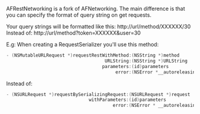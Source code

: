 AFRestNetworking is a fork of AFNetworking. The main difference is that you can specify the format of query string on get requests.

Your query strings will be formatted like this:
http://url/method/XXXXXX/30
Instead of:
http://url/method?token=XXXXXX&user=30

E.g: When creating a RequestSerializer you'll use this method:
```objective-c
- (NSMutableURLRequest *)requestRestWithMethod:(NSString *)method
                                     URLString:(NSString *)URLString
                                    parameters:(id)parameters
                                         error:(NSError *__autoreleasing *)error;
```
Instead of:
```objective-c
- (NSURLRequest *)requestBySerializingRequest:(NSURLRequest *)request
                               withParameters:(id)parameters
                                        error:(NSError * __autoreleasing *)error;
```
